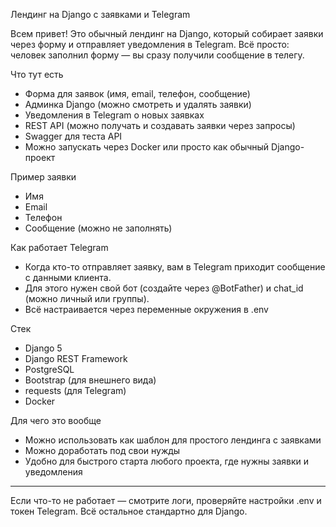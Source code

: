 Лендинг на Django с заявками и Telegram

Всем привет! Это обычный лендинг на Django, который собирает заявки через форму и отправляет уведомления в Telegram. Всё просто: человек заполнил форму — вы сразу получили сообщение в телегу.

Что тут есть
- Форма для заявок (имя, email, телефон, сообщение)
- Админка Django (можно смотреть и удалять заявки)
- Уведомления в Telegram о новых заявках
- REST API (можно получать и создавать заявки через запросы)
- Swagger для теста API
- Можно запускать через Docker или просто как обычный Django-проект

Пример заявки
- Имя
- Email
- Телефон
- Сообщение (можно не заполнять)

Как работает Telegram
- Когда кто-то отправляет заявку, вам в Telegram приходит сообщение с данными клиента.
- Для этого нужен свой бот (создайте через @BotFather) и chat_id (можно личный или группы).
- Всё настраивается через переменные окружения в .env

Стек
- Django 5
- Django REST Framework
- PostgreSQL
- Bootstrap (для внешнего вида)
- requests (для Telegram)
- Docker

Для чего это вообще
- Можно использовать как шаблон для простого лендинга с заявками
- Можно доработать под свои нужды
- Удобно для быстрого старта любого проекта, где нужны заявки и уведомления

---

Если что-то не работает — смотрите логи, проверяйте настройки .env и токен Telegram. Всё остальное стандартно для Django. 
